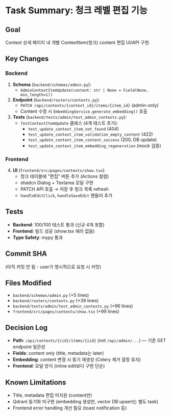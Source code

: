 # Task Summary: 청크 레벨 편집 기능

## Goal
Context 상세 페이지 내 개별 ContextItem(청크) content 편집 UI/API 구현.

## Key Changes

### Backend
1. **Schema** (`backend/schemas/admin.py`):
   - `AdminContextItemUpdate(content: str | None = Field(None, min_length=1))`
2. **Endpoint** (`backend/routers/contexts.py`):
   - `PATCH /api/contexts/{context_id}/items/{item_id}` (admin-only)
   - Content 수정 시 `EmbeddingService.generate_embedding()` 호출
3. **Tests** (`backend/tests/admin/test_admin_contexts.py`):
   - `TestContextItemUpdate` 클래스 (4개 테스트 추가):
     - `test_update_context_item_not_found` (404)
     - `test_update_context_item_validation_empty_content` (422)
     - `test_update_context_item_content_success` (200, DB update)
     - `test_update_context_item_embedding_regeneration` (mock 검증)

### Frontend
4. **UI** (`frontend/src/pages/contexts/show.tsx`):
   - 청크 테이블에 "편집" 버튼 추가 (Actions 컬럼)
   - shadcn Dialog + Textarea 모달 구현
   - PATCH API 호출 → 저장 후 청크 목록 refresh
   - `handleEditClick`, `handleSaveEdit` 핸들러 추가

## Tests
- **Backend**: 100/100 테스트 통과 (신규 4개 포함)
- **Frontend**: 빌드 성공 (show.tsx 에러 없음)
- **Type Safety**: mypy 통과

## Commit SHA
(아직 커밋 안 됨 - user가 명시적으로 요청 시 커밋)

## Files Modified
- `backend/schemas/admin.py` (+5 lines)
- `backend/routers/contexts.py` (+39 lines)
- `backend/tests/admin/test_admin_contexts.py` (+96 lines)
- `frontend/src/pages/contexts/show.tsx` (+99 lines)

## Decision Log
- **Path**: `/api/contexts/{cid}/items/{iid}` (not `/api/admin/...`) — 기존 GET endpoint 일관성
- **Fields**: content only (title, metadata는 later)
- **Embedding**: content 변경 시 동기 재생성 (Celery 제거 결정 유지)
- **Frontend**: 모달 방식 (inline edit보다 구현 단순)

## Known Limitations
- Title, metadata 편집 미지원 (content만)
- Qdrant 동기화 미구현 (embedding 생성만, vector DB upsert는 별도 task)
- Frontend error handling 개선 필요 (toast notification 등)
